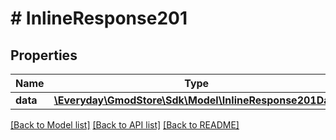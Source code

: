 # # InlineResponse201

## Properties

Name | Type | Description | Notes
------------ | ------------- | ------------- | -------------
**data** | [**\Everyday\GmodStore\Sdk\Model\InlineResponse201Data**](InlineResponse201Data.md) |  |

[[Back to Model list]](../../README.md#models) [[Back to API list]](../../README.md#endpoints) [[Back to README]](../../README.md)
